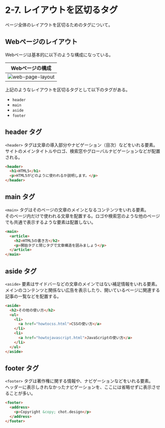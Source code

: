 # 2-7. レイアウトを区切るタグ

ページ全体のレイアウトを区切るためのタグについて。

## Webページのレイアウト

Webページは基本的に以下のような構成になっている。

| Webページの構成 |
| :-: |
| ![web-page-layout](https://user-images.githubusercontent.com/31949692/105130236-fd83eb80-5b29-11eb-99c1-cd001ad352d2.png) |

上記のようなレイアウトを区切るタグとして以下のタグがある。

- `header`
- `main`
- `aside`
- `footer`

## header タグ

`<header>` タグは文章の導入部分やナビゲーション（目次）などをいれる要素。  
サイトのメインタイトルやロゴ、検索窓やグローバルナビゲーションなどが配置される。  

```html
<header>
  <h1>HTML5</h1>
  <p>HTML5がどのように使われるか説明します。</p>
</header>
```

## main タグ

`<main>` タグはそのページの文章のメインとなるコンテンツをいれる要素。  
そのページ内だけで使われる文章を配置する。ロゴや検索窓のような他のページでも共通で表示するような要素は配置しない。  

```html
<main>
  <article>
    <h2>HTML5の書き方</h2>
    <p>開始タグと閉じタグで文章構造を囲みましょう</p>
  </article>
</main>
```

## aside タグ

`<aside>` 要素はサイドバーなどの文章のメインではない補足情報をいれる要素。  
メインのコンテンツと関係ない広告を表示したり、開いているページに関連する記事の一覧などを配置する。  

```html
<aside>
  <h2>その他の使い方</h2>
  <ul>
    <li>
      <a href="howtocss.html">CSSの使い方</a>
    </li>
    <li>
      <a href="howtojavascript.html">JavaScriptの使い方</a>
    </li>
  </ul>
</aside>
```

## footer タグ

`<footer>` タグは著作権に関する情報や、ナビゲーションなどをいれる要素。  
ヘッダーに表示しきれなかったナビゲーションを、ここには省略せずに表示させることが多い。  

```html
<footer>
  <address>
    <p>Copyright &copy; chot.design</p>
  </address>
</footer>
```